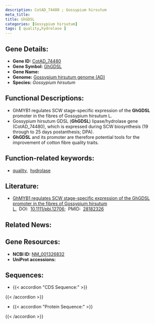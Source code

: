 ```yaml
---
description: CotAD_74480 ; Gossypium hirsutum
meta_title:
title: GhGDSL
categories: [Gossypium hirsutum]
tags: [ quality,hydrolase ]
---
```


## Gene Details:
- **Gene ID:**	[CotAD_74480]()
- **Gene Symbol:** <u>GhGDSL</u>
- **Gene Name:** 
- **Genome:** [Gossypium hirsutum genome (AD)]()
- **Species:** *Gossypium hirsutum*

## Functional Descriptions:
   - GhMYB1 regulates SCW stage-specific expression of the **GhGDSL** promoter in the fibres of Gossypium hirsutum L.
   - Gossypium hirsutum GDSL (**GhGDSL**) lipase/hydrolase gene (CotAD_74480), which is expressed during SCW biosynthesis (19 through to 25 days postanthesis; DPA).
   - **GhGDSL** and its promoter are therefore potential tools for the improvement of cotton fibre quality traits.

## Function-related keywords:
   - [quality](/tags/quality/),&nbsp;&nbsp;[hydrolase](/tags/hydrolase/)

## Literature:
   - [GhMYB1 regulates SCW stage-specific expression of the GhGDSL promoter in the fibres of Gossypium hirsutum L.]( https://onlinelibrary.wiley.com/doi/10.1111/pbi.12706)&nbsp;&nbsp;DOI:&nbsp;&nbsp;[10.1111/pbi.12706](https://onlinelibrary.wiley.com/doi/10.1111/pbi.12706);&nbsp;&nbsp;PMID:&nbsp;&nbsp;[28182326](https://pubmed.ncbi.nlm.nih.gov/28182326/)

## Related News:

## Gene Resources:
- **NCBI ID:**  [NM_001326832](https://www.ncbi.nlm.nih.gov/gene/?term=NM_001326832)
- **UniProt accessions:** [](https://www.uniprot.org/uniprotkb//entry)



## Sequences:
- {{< accordion "CDS Sequence:" >}}

{{< /accordion >}}
- {{< accordion "Protein Sequence:" >}}

{{< /accordion >}}
